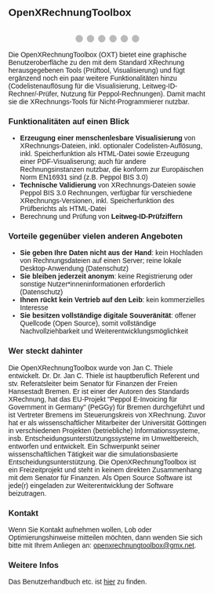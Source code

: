 ## OpenXRechnungToolbox

<style>
	* {box-sizing: border-box;}
        body {font-family: Verdana, sans-serif;}
	.mySlides {display: none;}
	img {vertical-align: middle;}
	.slideshow-container {
	text-align: center;
	/*color: #f2f2f2;*/
	  max-width: 1000px;
	  position: relative;
	  margin: auto;
	}
	.numbertext {
	  color: #f2f2f2;
	  font-size: 12px;
	  padding: 8px 12px;
	  position: absolute;
	  top: 0;
	}
	.dot {
	  height: 15px;
	  width: 15px;
	  margin: 0 2px;
	  background-color: #bbb;
	  border-radius: 50%;
	  display: inline-block;
	  transition: background-color 0.6s ease;
	}
	.active {
	  background-color: #717171;
	}
	.fade {
	  -webkit-animation-name: fade;
	  -webkit-animation-duration: 1.5s;
	  animation-name: fade;
	  animation-duration: 1.5s;
	}
	@-webkit-keyframes fade {
	  from {opacity: .4} 
	  to {opacity: 1}
	}
	@keyframes fade {
	  from {opacity: .4} 
	  to {opacity: 1}
	}	
</style>

<div class="slideshow-container">
			<div class="mySlides fade">
			  <div class="numbertext">1 / 6</div>
			  <img src="docs/img/carousel/Oberflaeche.PNG" style="height:100%">
			  <div class="text">Hauptfenster</div>
			</div>
			<div class="mySlides fade">
			  <div class="numbertext">2 / 6</div>
			  <img src="docs/img/carousel/Pruefbericht.PNG" style="height:100%">
			  <div class="text">Prüfbericht</div>
			</div>
			<div class="mySlides fade">
			  <div class="numbertext">3 / 6</div>
			  <img src="docs/img/carousel/Visualisierung.PNG" style="height:100%">
			  <div class="text">Visualisierung</div>
			</div>
			<div class="mySlides fade">
			  <div class="numbertext">4 / 6</div>
			  <img src="docs/img/carousel/VisualisierungPDF.PNG" style="height:100%">
			  <div class="text">PDF-Visualisierung</div>
			</div>
			<div class="mySlides fade">
			  <div class="numbertext">5 / 6</div>
			  <img src="docs/img/carousel/LWID.PNG" style="height:100%">
			  <div class="text">Leitweg-ID-Rechner/-Prüfer</div>
			</div>
			<div class="mySlides fade">
			  <div class="numbertext">6 / 6</div>
			  <img src="docs/img/carousel/Einstellungen.PNG" style="height:100%">
			  <div class="text">Einstellungen</div>
			</div>
</div>
<br>

<div style="text-align:center">
  <span class="dot"></span> 
  <span class="dot"></span> 
  <span class="dot"></span> 
  <span class="dot"></span> 
  <span class="dot"></span> 
  <span class="dot"></span> 
</div>

<script>
var slideIndex = 0;
showSlides();

function showSlides() {
  var i;
  var slides = document.getElementsByClassName("mySlides");
  var dots = document.getElementsByClassName("dot");
  for (i = 0; i < slides.length; i++) {
    slides[i].style.display = "none";  
  }
  slideIndex++;
  if (slideIndex > slides.length) {slideIndex = 1}    
  for (i = 0; i < dots.length; i++) {
    dots[i].className = dots[i].className.replace(" active", "");
  }
  slides[slideIndex-1].style.display = "block";  
  dots[slideIndex-1].className += " active";
  setTimeout(showSlides, 2500); // Change image every 2 seconds
}
</script>

Die OpenXRechnungToolbox (OXT) bietet eine graphische Benutzeroberfläche zu den mit dem Standard XRechnung herausgegebenen Tools (Prüftool, Visualisierung) und fügt ergänzend noch ein paar weitere Funktionalitäten hinzu (Codelistenauflösung für die Visualisierung, Leitweg-ID-Rechner/-Prüfer, Nutzung für Peppol-Rechnungen). Damit macht sie die XRechnungs-Tools für Nicht-Programmierer nutzbar. 

### Funktionalitäten auf einen Blick

- **Erzeugung einer menschenlesbare Visualisierung** von XRechnungs-Dateien, inkl. optionaler Codelisten-Auflösung, inkl. Speicherfunktion als HTML-Datei sowie Erzeugung einer PDF-Visualiserung; auch für andere Rechnungsinstanzen nutzbar, die konform zur Europäischen Norm EN16931 sind (z.B. Peppol BIS 3.0)
- **Technische Validierung** von XRechnungs-Dateien sowie Peppol BIS 3.0 Rechnungen, verfügbar für verschiedene XRechnungs-Versionen, inkl. Speicherfunktion des Prüfberichts als HTML-Datei
- Berechnung und Prüfung von **Leitweg-ID-Prüfziffern**

### Vorteile gegenüber vielen anderen Angeboten

- **Sie geben Ihre Daten nicht aus der Hand**: kein Hochladen von Rechnungsdateien auf einen Server; reine lokale Desktop-Anwendung (Datenschutz)
- **Sie bleiben jederzeit anonym**: keine Registrierung oder sonstige Nutzer*inneninformationen erforderlich (Datenschutz)
- **Ihnen rückt kein Vertrieb auf den Leib**: kein kommerzielles Interesse
- **Sie besitzen vollständige digitale Souveränität**: offener Quellcode (Open Source), somit vollständige Nachvollziehbarkeit und Weiterentwicklungsmöglichkeit

### Wer steckt dahinter

Die OpenXRechnungToolbox wurde von Jan C. Thiele entwickelt. Dr. Dr. Jan C. Thiele ist hauptberuflich Referent und stv. Referatsleiter beim Senator für Finanzen der Freien Hansestadt Bremen. Er ist einer der Autoren des Standards XRechnung, hat das EU-Projekt "Peppol E-Invoicing für Government in Germany" (PeGGy) für Bremen durchgeführt und ist Vertreter Bremens im Steuerungskreis von XRechnung. 
Zuvor hat er als wissenschaftlicher Mitarbeiter der Universität Göttingen in verschiedenen Projekten (betriebliche) Informationssysteme, insb. Entscheidungsunterstützungssysteme im Umweltbereich, entworfen und entwickelt. Ein Schwerpunkt seiner wissenschaftlichen Tätigkeit war die simulationsbasierte Entscheidungsunterstützung. 
Die OpenXRechnungToolbox ist ein Freizeitprojekt und steht in keinem direkten Zusammenhang mit dem Senator für Finanzen. 
Als Open Source Software ist jede(r) eingeladen zur Weiterentwicklung der Software beizutragen. 

### Kontakt

Wenn Sie Kontakt aufnehmen wollen, Lob oder Optimierungshinweise mitteilen möchten, dann wenden Sie sich bitte mit Ihrem Anliegen an: openxrechnungtoolbox@gmx.net.

### Weitere Infos

Das Benutzerhandbuch etc. ist [hier](https://jcthiele.github.io/testRepo/docs/index_neu.html "Benutzerhandbuch") zu finden.
